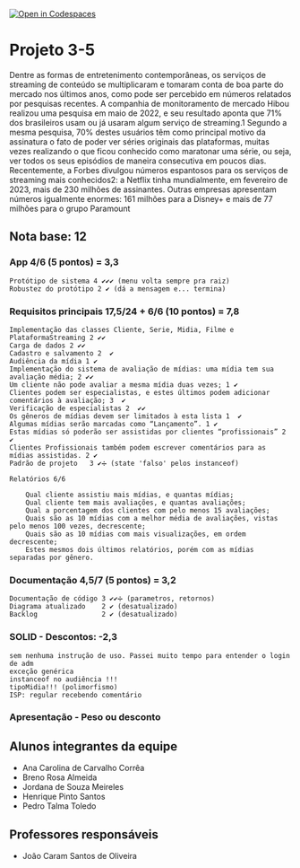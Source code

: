 [![Open in Codespaces](https://classroom.github.com/assets/launch-codespace-7f7980b617ed060a017424585567c406b6ee15c891e84e1186181d67ecf80aa0.svg)](https://classroom.github.com/open-in-codespaces?assignment_repo_id=10848517)
# Projeto 3-5
Dentre as formas de entretenimento contemporâneas, os serviços de streaming de conteúdo se multiplicaram e
tomaram conta de boa parte do mercado nos últimos anos, como pode ser percebido em números relatados por
pesquisas recentes.
A companhia de monitoramento de mercado Hibou realizou uma pesquisa em maio de 2022, e seu resultado
aponta que 71% dos brasileiros usam ou já usaram algum serviço de streaming.1 Segundo a mesma pesquisa, 70%
destes usuários têm como principal motivo da assinatura o fato de poder ver séries originais das plataformas, muitas
vezes realizando o que ficou conhecido como maratonar uma série, ou seja, ver todos os seus episódios de maneira
consecutiva em poucos dias.
Recentemente, a Forbes divulgou números espantosos para os serviços de streaming mais conhecidos2: a Netflix
tinha mundialmente, em fevereiro de 2023, mais de 230 milhões de assinantes. Outras empresas apresentam números
igualmente enormes: 161 milhões para a Disney+ e mais de 77 milhões para o grupo Paramount

## Nota base: 12

### App 4/6 (5 pontos) = 3,3
	Protótipo de sistema 4 ✔✔✔ (menu volta sempre pra raiz)
	Robustez do protótipo 2 ✔ (dá a mensagem e... termina)
	
### Requisitos principais 17,5/24 + 6/6 (10 pontos) = 7,8
	Implementação das classes Cliente, Serie, Midia, Filme e PlataformaStreaming 2 ✔✔
	Carga de dados 2 ✔✔
	Cadastro e salvamento 2  ✔
	Audiência da mídia 1 ✔
	Implementação do sistema de avaliação de mídias: uma mídia tem sua avaliação média; 2 ✔✔
	Um cliente não pode avaliar a mesma mídia duas vezes; 1 ✔
	Clientes podem ser especialistas, e estes últimos podem adicionar comentários à avaliação; 3  ✔
	Verificação de especialistas 2  ✔✔
	Os gêneros de mídias devem ser limitados à esta lista 1  ✔
	Algumas mídias serão marcadas como “Lançamento”. 1 ✔
	Estas mídias só poderão ser assistidas por clientes “profissionais” 2 ✔
	Clientes Profissionais também podem escrever comentários para as mídias assistidas. 2 ✔
	Padrão de projeto	3 ✔➗ (state 'falso' pelos instanceof)
	
	Relatórios 6/6   
	
		Qual cliente assistiu mais mídias, e quantas mídias; 
		Qual cliente tem mais avaliações, e quantas avaliações;  
		Qual a porcentagem dos clientes com pelo menos 15 avaliações; 
		Quais são as 10 mídias com a melhor média de avaliações, vistas pelo menos 100 vezes, decrescente; 
		Quais são as 10 mídias com mais visualizações, em ordem decrescente; 
		Estes mesmos dois últimos relatórios, porém com as mídias separadas por gênero. 
	
### Documentação 4,5/7 (5 pontos) = 3,2
	Documentação de código 3 ✔✔➗ (parametros, retornos)
	Diagrama atualizado    2 ✔ (desatualizado)
	Backlog 			   2 ✔ (desatualizado)
	
	
### SOLID - Descontos: -2,3
	sem nenhuma instrução de uso. Passei muito tempo para entender o login de adm
	exceção genérica
	instanceof no audiência !!!
	tipoMidia!!! (polimorfismo)
	ISP: regular recebendo comentário
	
### Apresentação - Peso ou desconto

	

## Alunos integrantes da equipe

* Ana Carolina de Carvalho Corrêa
* Breno Rosa Almeida
* Jordana de Souza Meireles
* Henrique Pinto Santos
* Pedro Talma Toledo

## Professores responsáveis

* João Caram Santos de Oliveira

